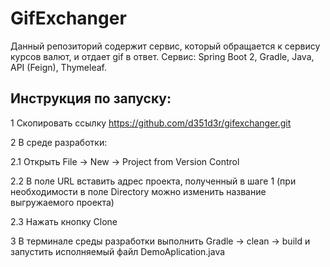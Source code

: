 # GifExchanger

Данный репозиторий содержит сервис, который обращается к сервису курсов валют, и отдает gif в ответ.
Сервиc: Spring Boot 2, Gradle, Java, API (Feign), Thymeleaf.

## Инструкция по запуску:

1 Скопировать ссылку https://github.com/d351d3r/gifexchanger.git

2 В среде разработки:

  2.1 Открыть File -> New -> Project from Version Control
  
  2.2 В поле URL вставить адрес проекта, полученный в шаге 1 (при необходимости в поле Directory можно изменить название выгружаемого проекта)
  
  2.3 Нажать кнопку Clone
  
3 В терминале среды разработки выполнить Gradle -> clean -> build и запустить исполняемый файл DemoAplication.java
